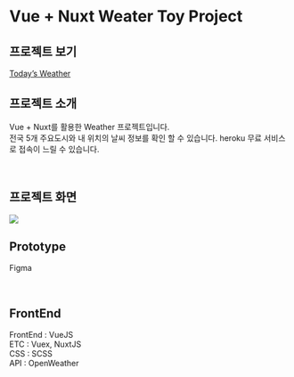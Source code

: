 # Vue + Nuxt Weater Toy Project

## 프로젝트 보기

<a href="https://vue-nuxt-weather.herokuapp.com/" target="_blank">Today’s Weather</a>

## 프로젝트 소개

Vue + Nuxt를 활용한 Weather 프로젝트입니다.<br>
전국 5개 주요도시와 내 위치의 날씨 정보를 확인 할 수 있습니다.
heroku 무료 서비스로 접속이 느릴 수 있습니다.

<br>

## 프로젝트 화면

<img src="https://user-images.githubusercontent.com/7742074/111078339-43f93380-8538-11eb-92a8-bd0065b2de5d.jpg">

## Prototype 

Figma

<br>

## FrontEnd

FrontEnd : VueJS <br>
ETC : Vuex, NuxtJS <br>
CSS : SCSS <br>
API : OpenWeather


